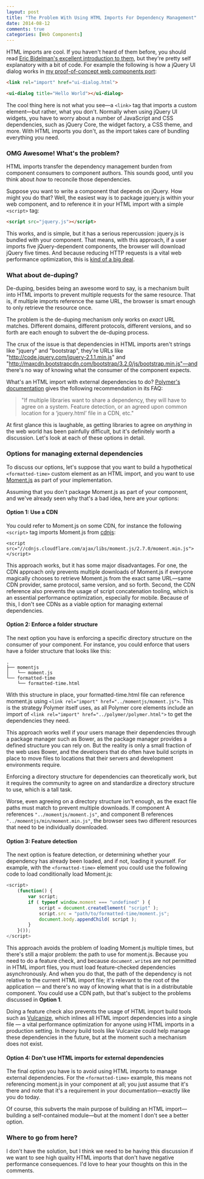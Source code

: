 ```yaml
---
layout: post
title: "The Problem With Using HTML Imports For Dependency Management"
date: 2014-08-12
comments: true
categories: [Web Components]
---
```


HTML imports are cool. If you haven't heard of them before, you should read [Eric Bidelman's excellent introduction to them](http://www.html5rocks.com/en/tutorials/webcomponents/imports/), but they're pretty self explanatory with a bit of code. For example the following is how a jQuery UI dialog works in [my proof-of-concept web components port](https://github.com/tjvantoll/ui-web-components):

``` html
<link rel="import" href="ui-dialog.html">

<ui-dialog title="Hello World"></ui-dialog>
```

The cool thing here is not what you see—a `<link>` tag that imports a custom element—but rather, what you don't. Normally when using jQuery UI widgets, you have to worry about a number of JavaScript and CSS dependencies, such as jQuery Core, the widget factory, a CSS theme, and more. With HTML imports you don't, as the import takes care of bundling everything you need.

<!--more-->

### OMG Awesome! What's the problem?

HTML imports transfer the dependency management burden from component consumers to component authors. This sounds good, until you think about *how* to reconcile those dependencies.

Suppose you want to write a component that depends on jQuery. How might you do that? Well, the easiest way is to package jquery.js within your web component, and to reference it in your HTML import with a simple `<script>` tag:

``` html
<script src="jquery.js"></script>
```

This works, and is simple, but it has a serious repercussion: jquery.js is bundled with your component. That means, with this approach, if a user imports five jQuery-dependent components, the browser will download jQuery five times. And because reducing HTTP requests is a vital web performance optimization, this is [kind of a big deal](https://www.youtube.com/watch?v=H8OxKx6zKkQ).

### What about de-duping?

De-duping, besides being an awesome word to say, is a mechanism built into HTML imports to prevent multiple requests for the same resource. That is, if multiple imports reference the same URL, the browser is smart enough to only retrieve the resource once.

The problem is the de-duping mechanism only works on *exact* URL matches. Different domains, different protocols, different versions, and so forth are each enough to subvert the de-duping process.

The crux of the issue is that dependencies in HTML imports aren't strings like "jquery" and "bootstrap", they're URLs like "http://code.jquery.com/jquery-2.1.1.min.js" and "http://maxcdn.bootstrapcdn.com/bootstrap/3.2.0/js/bootstrap.min.js"—and there's no way of knowing what the consumer of the component expects.

What's an HTML import with external dependencies to do? [Polymer's documentation](http://www.polymer-project.org/resources/faq.html#loadlibs) gives the following recommendation in its FAQ:

> "If multiple libraries want to share a dependency, they will have to agree on a system. Feature detection, or an agreed upon common location for a ‘jquery.html’ file in a CDN, etc."

At first glance this is laughable, as getting libraries to agree on *anything* in the web world has been painfully difficult, but it's definitely worth a discussion. Let's look at each of these options in detail.

### Options for managing external dependencies

To discuss our options, let's suppose that you want to build a hypothetical `<formatted-time>` custom element as an HTML import, and you want to use [Moment.js](http://momentjs.com/) as part of your implementation.

Assuming that you don't package Moment.js as part of your component, and we've already seen why that's a bad idea, here are your options:

#### Option 1: Use a CDN

You could refer to Moment.js on some CDN, for instance the following `<script>` tag imports Moment.js from [cdnjs](http://cdnjs.com/):

```
<script src="//cdnjs.cloudflare.com/ajax/libs/moment.js/2.7.0/moment.min.js"></script>
```

This approach works, but it has some major disadvantages. For one, the CDN approach only prevents multiple downloads of Moment.js if everyone magically chooses to retrieve Moment.js from the exact same URL—same CDN provider, same protocol, same version, and so forth. Second, the CDN reference also prevents the usage of script concatenation tooling, which is an essential performance optimization, especially for mobile. Because of this, I don't see CDNs as a viable option for managing external dependencies.

#### Option 2: Enforce a folder structure

The next option you have is enforcing a specific directory structure on the consumer of your component. For instance, you could enforce that users have a folder structure that looks like this:

```
.
├── momentjs
│   └── moment.js
└── formatted-time
    └── formatted-time.html
```

With this structure in place, your formatted-time.html file can reference moment.js using `<link rel="import" href="../momentjs/moment.js">`. This is the strategy Polymer itself uses, as all Polymer core elements include an import of `<link rel="import" href="../polymer/polymer.html">` to get the dependencies they need.

This approach works well if your users manage their dependencies through a package manager such as Bower, as the package manager provides a defined structure you can rely on. But the reality is only a small fraction of the web uses Bower, and the developers that do often have build scripts in place to move files to locations that their servers and development environments require.

Enforcing a directory structure for dependencies can theoretically work, but it requires the community to agree on and standardize a directory structure to use, which is a tall task.

Worse, even agreeing on a directory structure isn't enough, as the exact file paths must match to prevent multiple downloads. If component A references `"../momentjs/moment.js"`, and component B references `"../momentjs/min/moment.min.js"`, the browser sees two different resources that need to be individually downloaded.

#### Option 3: Feature detection

The next option is feature detection, or determining whether your dependency has already been loaded, and if not, loading it yourself. For example, with the `<formatted-time>` element you could use the following code to load conditionally load Moment.js:

``` javascript
<script>
	(function() {
		var script;
		if ( typeof window.moment === "undefined" ) {
			script = document.createElement( "script" );
			script.src = "path/to/formatted-time/moment.js";
			document.body.appendChild( script );
		}
	}());
</script>
```

This approach avoids the problem of loading Moment.js multiple times, but there's still a major problem: the path to use for moment.js. Because you need to do a feature check, and because `document.write`s are not permitted in HTML import files, you must load feature-checked dependencies asynchronously. And when you do that, the path of the dependency is not relative to the current HTML import file; it's relevant to the root of the application — and there's no way of knowing what that is in a distributable component. You could use a CDN path, but that's subject to the problems discussed in **Option 1**.

Doing a feature check also prevents the usage of HTML import build tools such as [Vulcanize](https://github.com/Polymer/vulcanize), which inlines all HTML import dependencies into a single file — a vital performance optimization for anyone using HTML imports in a production setting. In theory build tools like Vulcanize could help manage these dependencies in the future, but at the moment such a mechanism does not exist.

#### Option 4: Don't use HTML imports for external dependencies

The final option you have is to avoid using HTML imports to manage external dependencies. For the `<formatted-time>` example, this means not referencing moment.js in your component at all; you just assume that it's there and note that it's a requirement in your documentation—exactly like you do today.

Of course, this subverts the main purpose of building an HTML import—building a self-contained module—but at the moment I don't see a better option.

### Where to go from here?

I don't have the solution, but I think we need to be having this discussion if we want to see high quality HTML imports that don't have negative performance consequences. I'd love to hear your thoughts on this in the comments.
